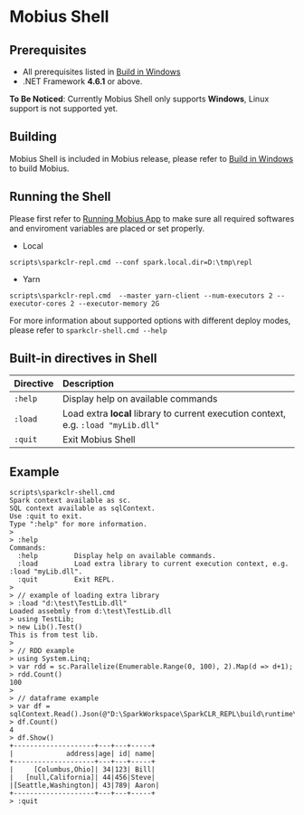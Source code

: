 # Mobius Shell

## Prerequisites

* All prerequisites listed in [Build in Windows](./windows-instructions.md#prerequisites)
* .NET Framework **4.6.1** or above.

**To Be Noticed**:
Currently Mobius Shell only supports **Windows**, Linux support is not supported yet.

## Building

Mobius Shell is included in Mobius release, please refer to [Build in Windows](./windows-instructions.md) to build Mobius.

## Running the Shell

Please first refer to [Running Mobius App](./running-mobius-app.md) to make sure all required softwares and enviroment variables are placed or set properly.

* Local

`scripts\sparkclr-repl.cmd --conf spark.local.dir=D:\tmp\repl`

* Yarn

`scripts\sparkclr-repl.cmd  --master yarn-client --num-executors 2 --executor-cores 2 --executor-memory 2G`

For more information about supported options with different deploy modes, please refer to `sparkclr-shell.cmd --help`

## Built-in directives in Shell

|Directive |Description|
|:---------|:----------|
|`:help`|Display help on available commands|
|`:load`|Load extra **local** library to current execution context, e.g. `:load "myLib.dll"`|
|`:quit`|Exit Mobius Shell  |


## Example
```
scripts\sparkclr-shell.cmd
Spark context available as sc.
SQL context available as sqlContext.
Use :quit to exit.
Type ":help" for more information.
>
> :help
Commands:
  :help         Display help on available commands.
  :load         Load extra library to current execution context, e.g. :load "myLib.dll".
  :quit         Exit REPL.
>
> // example of loading extra library
> :load "d:\test\TestLib.dll"
Loaded assebmly from d:\test\TestLib.dll
> using TestLib;
> new Lib().Test()
This is from test lib.
>
> // RDD example
> using System.Linq;
> var rdd = sc.Parallelize(Enumerable.Range(0, 100), 2).Map(d => d+1);
> rdd.Count()
100
>
> // dataframe example
> var df = sqlContext.Read().Json(@"D:\SparkWorkspace\SparkCLR_REPL\build\runtime\data\people.json");
> df.Count()
4
> df.Show()
+--------------------+---+---+-----+
|             address|age| id| name|
+--------------------+---+---+-----+
|     [Columbus,Ohio]| 34|123| Bill|
|   [null,California]| 44|456|Steve|
|[Seattle,Washington]| 43|789| Aaron|
+--------------------+---+---+-----+
> :quit
```
